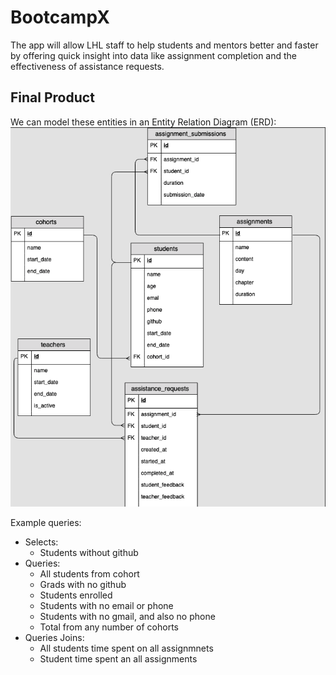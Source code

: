 # BootcampX

The app will allow LHL staff to help students and mentors better and faster by offering quick insight into
data like assignment completion and the effectiveness of assistance requests.

## Final Product

We can model these entities in an Entity Relation Diagram (ERD):
!["ERD"](https://github.com/bbjarvis/BootcampX/blob/master/docs/ERD2.png)

Example queries:
- Selects:
  - Students without github
- Queries:
  - All students from cohort
  - Grads with no github
  - Students enrolled
  - Students with no email or phone
  - Students with no gmail, and also no phone
  - Total from any number of cohorts
- Queries Joins:
  - All students time spent on all assignmnets
  - Student time spent an all assignments